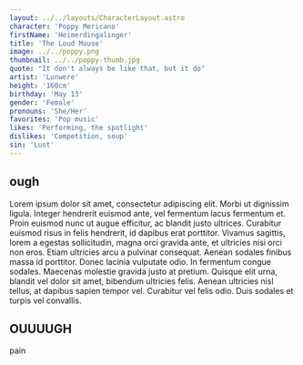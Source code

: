```yaml
---
layout: ../../layouts/CharacterLayout.astro
character: 'Poppy Mericano'
firstName: 'Heimerdingalinger'
title: 'The Loud Mouse'
image: ../../poppy.png
thumbnail: ../../poppy-thumb.jpg
quote: "It don't always be like that, but it do"
artist: 'Lunwere'
height: '160cm'
birthday: 'May 13'
gender: 'Female'
pronouns: 'She/Her'
favorites: 'Pop music'
likes: 'Performing, the spotlight'
dislikes: 'Competition, soup'
sin: 'Lust'
---
```

## ough
Lorem ipsum dolor sit amet, consectetur adipiscing elit. Morbi ut dignissim ligula. Integer hendrerit euismod ante, vel fermentum lacus fermentum et. Proin euismod nunc ut augue efficitur, ac blandit justo ultrices. Curabitur euismod risus in felis hendrerit, id dapibus erat porttitor. Vivamus sagittis, lorem a egestas sollicitudin, magna orci gravida ante, et ultricies nisi orci non eros. Etiam ultricies arcu a pulvinar consequat. Aenean sodales finibus massa id porttitor. Donec lacinia vulputate odio. In fermentum congue sodales. Maecenas molestie gravida justo at pretium. Quisque elit urna, blandit vel dolor sit amet, bibendum ultricies felis. Aenean ultricies nisl tellus, at dapibus sapien tempor vel. Curabitur vel felis odio. Duis sodales et turpis vel convallis. 

## OUUUUGH
pain